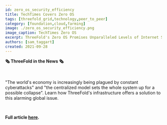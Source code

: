 ```yaml
---
id: zero_os_security_efficiency
title: TechTimes Covers Zero OS
tags: [threefold_grid,technology,peer_to_peer]
category: [foundation,cloud,farming]
image: ./zero_os_security_efficiency.png
image_caption: TechTimes Zero OS
excerpt: ThreeFold's Zero OS Promises Unparalleled Levels of Internet Security and Efficiency, via TechTimes.
authors: [sam_taggart]
created: 2021-09-28
---
```


**🗞 ThreeFold in the News 🗞**

<br/>

"The world's economy is increasingly being plagued by constant cyberattacks" and "the centralized model sets the whole system up for a possible collapse". Learn how ThreeFold's infrastructure offers a solution to this alarming global issue.

<br/>

**Full article [here](https://www.techtimes.com/articles/265905/20210927/threefolds-zero-os-promises-unparalleled-levels-of-internet-security-and-efficiency.htm).**